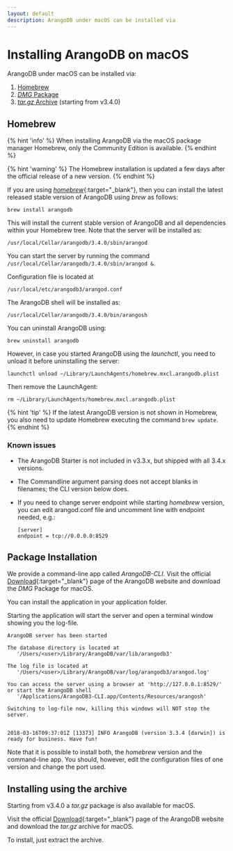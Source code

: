```yaml
---
layout: default
description: ArangoDB under macOS can be installed via
---
```

Installing ArangoDB on macOS
============================

ArangoDB under macOS can be installed via:

1. [Homebrew](#homebrew)
2. [_DMG_ Package](#package-installation)
3. [_tar.gz_ Archive](#installing-using-the-archive) (starting from v3.4.0)

Homebrew
--------

{% hint 'info' %}
When installing ArangoDB via the macOS package manager Homebrew,
only the Community Edition is available.
{% endhint %}

{% hint 'warning' %}
The Homebrew installation is updated a few days after the
official release of a new version.
{% endhint %}

If you are using [_homebrew_](http://brew.sh/){:target="_blank"},
then you can install the latest released stable version of ArangoDB using *brew* as follows:

```
brew install arangodb
```

This will install the current stable version of ArangoDB and all
dependencies within your Homebrew tree. Note that the server will be
installed as:

```
/usr/local/Cellar/arangodb/3.4.0/sbin/arangod
```

You can start the server by running the command `/usr/local/Cellar/arangodb/3.4.0/sbin/arangod &`.

Configuration file is located at

    /usr/local/etc/arangodb3/arangod.conf

The ArangoDB shell will be installed as:

```
/usr/local/Cellar/arangodb/3.4.0/bin/arangosh
```

You can uninstall ArangoDB using:

```
brew uninstall arangodb
```

However, in case you started ArangoDB using the _launchctl_, you
need to unload it before uninstalling the server:

```
launchctl unload ~/Library/LaunchAgents/homebrew.mxcl.arangodb.plist
```

Then remove the LaunchAgent:

```
rm ~/Library/LaunchAgents/homebrew.mxcl.arangodb.plist
```

{% hint 'tip' %}
If the latest ArangoDB version is not shown in Homebrew, you
also need to update Homebrew executing the command `brew update`.
{% endhint %}

### Known issues

- The ArangoDB Starter is not included in v3.3.x, but shipped with all 3.4.x versions.
- The Commandline argument parsing does not accept blanks in filenames; the CLI version below does.
- If you need to change server endpoint while starting _homebrew_ version, you can edit arangod.conf 
  file and uncomment line with endpoint needed, e.g.:
      
      [server]
      endpoint = tcp://0.0.0.0:8529

Package Installation
--------------------

We provide a command-line app called *ArangoDB-CLI*.
Visit the official [Download](https://www.arangodb.com/download){:target="_blank"} page of the
ArangoDB website and download the *DMG* Package for macOS.

You can install the application in your application folder.

Starting the application will start the server and open a terminal window
showing you the log-file.

    ArangoDB server has been started

    The database directory is located at
       '/Users/<user>/Library/ArangoDB/var/lib/arangodb3'

    The log file is located at
       '/Users/<user>/Library/ArangoDB/var/log/arangodb3/arangod.log'

    You can access the server using a browser at 'http://127.0.0.1:8529/'
    or start the ArangoDB shell
       '/Applications/ArangoDB3-CLI.app/Contents/Resources/arangosh'

    Switching to log-file now, killing this windows will NOT stop the server.


    2018-03-16T09:37:01Z [13373] INFO ArangoDB (version 3.3.4 [darwin]) is ready for business. Have fun!

Note that it is possible to install both, the _homebrew_ version and the command-line
app. You should, however, edit the configuration files of one version and change
the port used.

Installing using the archive
----------------------------

Starting from v3.4.0 a _tar.gz_ package is also available for macOS.

Visit the official [Download](https://www.arangodb.com/download){:target="_blank"} page of the ArangoDB
website and download the _tar.gz_ archive for macOS.

To install, just extract the archive.
